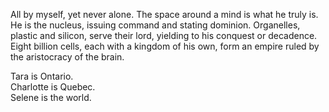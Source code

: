 All by myself, yet never alone. The space around a mind is what he truly is. He is the nucleus, issuing command and stating dominion. Organelles, plastic and silicon, serve their lord, yielding to his conquest or decadence. Eight billion cells, each with a kingdom of his own, form an empire ruled by the aristocracy of the brain.

Tara is Ontario.  
Charlotte is Quebec.  
Selene is the world.